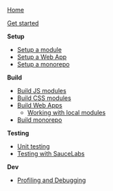 [Home](./)

[Get started](./Get-started)

**Setup**

* [Setup a module](./Setup-a-module)
* [Setup a Web App](./Setup-a-WebApp)
* [Setup a monorepo](./Setup-a-monorepo)

**Build**

* [Build JS modules](./Build-js-modules)
* [Build CSS modules](./Build-css-modules)
* [Build Web Apps](./Build-WebApps)
  * [Working with local modules](./Working-with-local-modules)
* [Build monorepo](./Build-monorepo)

**Testing**

* [Unit testing](./Unit-testing)
* [Testing with SauceLabs](./Testing-with-SauceLabs)

**Dev**

* [Profiling and Debugging](./Profiling-and-Debugging)